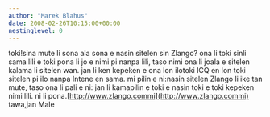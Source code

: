 ```yaml
---
author: "Marek Blahus"
date: 2008-02-26T10:15:00+00:00
nestinglevel: 0
---
```

toki!sina mute li sona ala sona e nasin sitelen sin Zlango? ona li toki sinli sama lili e toki pona li jo e nimi pi nanpa lili, taso nimi ona li joala e sitelen kalama li sitelen wan. jan li ken kepeken e ona lon ilotoki ICQ en lon toki sitelen pi ilo nanpa Intene en sama. mi pilin e ni:nasin sitelen Zlango li ike tan mute, taso ona li pali e ni: jan li kamapilin e toki e nasin toki e toki kepeken nimi lili. ni li pona.[http://www.zlango.commi](http://www.zlango.commi) tawa,jan Male